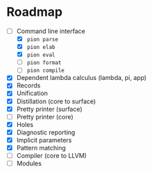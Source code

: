 # Roadmap

- [ ] Command line interface
    - [x] `pion parse`
    - [x] `pion elab`
    - [x] `pion eval`
    - [ ] `pion format`
    - [ ] `pion compile`
- [x] Dependent lambda calculus (lambda, pi, app)
- [x] Records
- [x] Unification
- [x] Distillation (core to surface)
- [x] Pretty printer (surface)
- [ ] Pretty printer (core)
- [x] Holes
- [x] Diagnostic reporting
- [x] Implicit parameters
- [x] Pattern matching
- [ ] Compiler (core to LLVM)
- [ ] Modules
